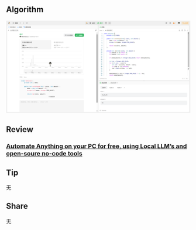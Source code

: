 ## Algorithm

![leetcode](../../images/temp/nanyu-2024-03-18-lc.png)

## Review

### **[Automate Anything on your PC for free, using Local LLM’s and open-soure no-code tools](https://medium.com/@sjoerd.tiem/automate-anything-on-your-pc-for-free-using-local-llms-and-open-soure-no-code-tools-48c11f954fe1)**

## Tip

无

## Share

无